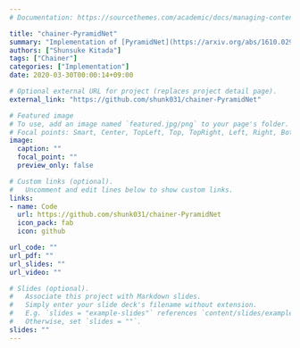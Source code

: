 ```yaml
---
# Documentation: https://sourcethemes.com/academic/docs/managing-content/

title: "chainer-PyramidNet"
summary: "Implementation of [PyramidNet](https://arxiv.org/abs/1610.02915) in Chainer."
authors: ["Shunsuke Kitada"]
tags: ["Chainer"]
categories: ["Implementation"]
date: 2020-03-30T00:00:14+09:00

# Optional external URL for project (replaces project detail page).
external_link: "https://github.com/shunk031/chainer-PyramidNet"

# Featured image
# To use, add an image named `featured.jpg/png` to your page's folder.
# Focal points: Smart, Center, TopLeft, Top, TopRight, Left, Right, BottomLeft, Bottom, BottomRight.
image:
  caption: ""
  focal_point: ""
  preview_only: false

# Custom links (optional).
#   Uncomment and edit lines below to show custom links.
links:
- name: Code
  url: https://github.com/shunk031/chainer-PyramidNet
  icon_pack: fab
  icon: github

url_code: ""
url_pdf: ""
url_slides: ""
url_video: ""

# Slides (optional).
#   Associate this project with Markdown slides.
#   Simply enter your slide deck's filename without extension.
#   E.g. `slides = "example-slides"` references `content/slides/example-slides.md`.
#   Otherwise, set `slides = ""`.
slides: ""
---
```


